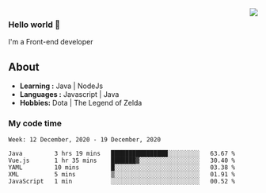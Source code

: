 <img align='right' src="https://github-readme-stats.vercel.app/api?username=jumodada&show_icons=true&theme=vue">

### Hello world 👋

I'm a Front-end developer 
    
## About
-  **Learning :** Java | NodeJs
-  **Languages :** Javascript | Java
-  **Hobbies:** Dota | The Legend of Zelda

### My code time

<!--START_SECTION:waka-->
```text
Week: 12 December, 2020 - 19 December, 2020

Java         3 hrs 19 mins   ████████████████░░░░░░░░░   63.67 % 
Vue.js       1 hr 35 mins    ███████▓░░░░░░░░░░░░░░░░░   30.40 % 
YAML         10 mins         █░░░░░░░░░░░░░░░░░░░░░░░░   03.38 % 
XML          5 mins          ▒░░░░░░░░░░░░░░░░░░░░░░░░   01.91 % 
JavaScript   1 min           ░░░░░░░░░░░░░░░░░░░░░░░░░   00.52 % 
```
<!--END_SECTION:waka-->
